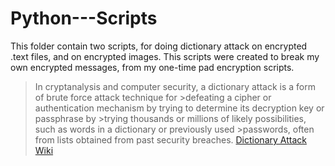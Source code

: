 # Python---Scripts
This folder contain two scripts, for doing dictionary attack on encrypted .text files, and on encrypted images. This scripts were created to break my own encrypted messages, from my one-time pad encryption scripts.

>In cryptanalysis and computer security, a dictionary attack is a form of brute force attack technique for >defeating a cipher or authentication mechanism by trying to determine its decryption key or passphrase by >trying thousands or millions of likely possibilities, such as words in a dictionary or previously used >passwords, often from lists obtained from past security breaches.
[Dictionary Attack Wiki](https://en.wikipedia.org/wiki/Dictionary_attack)